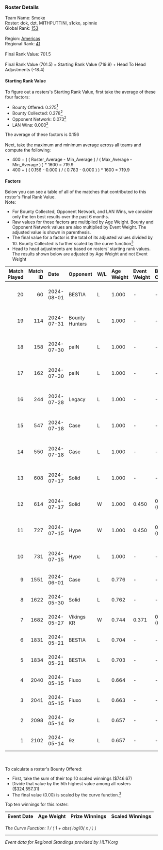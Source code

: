 ### Roster Details<br />
Team Name: Smoke<br />
Roster: dok, dzt, MITHPUTTINI, s1cko, spinnie<br />
Global Rank: [153](../standings_global.md)<br />
<br />
Region: [Americas]( ../standings_americas.md)<br />
Regional Rank: [41]( ../standings_americas.md)<br />
<br />
Final Rank Value:  701.5<br />
<br />
Final Rank Value (701.5) = Starting Rank Value (719.9) + Head To Head Adjustments (-18.4)<br />

#### Starting Rank Value<br />
To figure out a rosters's Starting Rank Value, first take the average of these four factors:<br />
- Bounty Offered: 0.275[<sup>1</sup>](#table2)
- Bounty Collected: 0.278[<sup>2</sup>](#table1)
- Opponent Network: 0.073[<sup>2</sup>](#table1)
- LAN Wins: 0.000[<sup>2</sup>](#table1)

The average of these factors is 0.156<br />
<br />
Next, take the maximum and minimum average across all teams and compute the following:<br />
- 400 + ( ( Roster_Average - Min_Average ) / ( Max_Average - Min_Average ) ) * 1600 = 719.9
- 400 + ( ( 0.156 - 0.000 ) / ( 0.783 - 0.000 ) ) * 1600 = 719.9


#### Factors<br />
Below you can see a table of all of the matches that contributed to this roster's Final Rank Value.<br />
Note:<br />

- For Bounty Collected, Opponent Network, and LAN Wins, we consider only the ten best results over the past 6 months.
- Raw values for those factors are multiplied by Age Weight. Bounty and Opponent Network values are also multiplied by Event Weight. The adjusted value is shown in parenthesis.
- The final value for a factor is the total of its adjusted values divided by 10. Bounty Collected is further scaled by the curve function[<sup>3</sup>](#curveFunction)
- Head to head adjustments are based on rosters' starting rank values. The results shown below are adjusted by Age Weight and not Event Weight
<span id="table1"></span><br />


| Match Played | Match ID | Date       | Opponent       | W/L | Age Weight | Event Weight | Bounty Collected | Opponent Network | LAN Wins  | H2H Adj. | Roster                                |
| -: | -: | :- | :- | :- | :- | :- | :- | :- | :- | -: | :- |
|           20 |       60 | 2024-08-01 | BESTIA         | L   | 1.000      | -            | -                | -                | -         |    -4.90 | dok, dzt, MITHPUTTINI, s1cko, spinnie |
|           19 |      114 | 2024-07-31 | Bounty Hunters | L   | 1.000      | -            | -                | -                | -         |    -6.54 | dok, dzt, MITHPUTTINI, s1cko, spinnie |
|           18 |      158 | 2024-07-30 | paiN           | L   | 1.000      | -            | -                | -                | -         |    -0.71 | dok, dzt, MITHPUTTINI, s1cko, spinnie |
|           17 |      162 | 2024-07-30 | paiN           | L   | 1.000      | -            | -                | -                | -         |    -0.71 | dok, dzt, MITHPUTTINI, s1cko, spinnie |
|           16 |      244 | 2024-07-28 | Legacy         | L   | 1.000      | -            | -                | -                | -         |    -3.77 | dok, dzt, MITHPUTTINI, s1cko, spinnie |
|           15 |      547 | 2024-07-18 | Case           | L   | 1.000      | -            | -                | -                | -         |    -8.09 | dok, dzt, MITHPUTTINI, s1cko, spinnie |
|           14 |      550 | 2024-07-18 | Case           | L   | 1.000      | -            | -                | -                | -         |    -8.66 | dok, dzt, MITHPUTTINI, s1cko, spinnie |
|           13 |      608 | 2024-07-17 | Solid          | L   | 1.000      | -            | -                | -                | -         |   -11.87 | dok, dzt, MITHPUTTINI, s1cko, spinnie |
|           12 |      614 | 2024-07-17 | Solid          | W   | 1.000      | 0.450        | 0.025 (0.011)    | 0.835 (0.376)    | 0 (0.000) |    19.97 | dok, dzt, MITHPUTTINI, s1cko, spinnie |
|           11 |      727 | 2024-07-15 | Hype           | W   | 1.000      | 0.450        | 0.025 (0.011)    | 0.488 (0.220)    | 0 (0.000) |    23.14 | dok, dzt, MITHPUTTINI, s1cko, spinnie |
|           10 |      731 | 2024-07-15 | Hype           | L   | 1.000      | -            | -                | -                | -         |    -7.87 | dok, dzt, MITHPUTTINI, s1cko, spinnie |
|            9 |     1551 | 2024-06-01 | Case           | L   | 0.776      | -            | -                | -                | -         |    -5.95 | dok, dzt, leleo, spinnie, vhz         |
|            8 |     1622 | 2024-05-30 | Solid          | L   | 0.762      | -            | -                | -                | -         |    -6.43 | dok, dzt, leleo, spinnie, vhz         |
|            7 |     1682 | 2024-05-27 | Vikings KR     | W   | 0.744      | 0.371        | 0.008 (0.002)    | 0.505 (0.139)    | 0 (0.000) |    14.97 | beg0d, dok, dzt, spinnie, vhz         |
|            6 |     1831 | 2024-05-21 | BESTIA         | L   | 0.704      | -            | -                | -                | -         |    -3.12 | beg0d, dok, dzt, spinnie, vhz         |
|            5 |     1834 | 2024-05-21 | BESTIA         | L   | 0.703      | -            | -                | -                | -         |    -3.22 | beg0d, dok, dzt, spinnie, vhz         |
|            4 |     2040 | 2024-05-15 | Fluxo          | L   | 0.664      | -            | -                | -                | -         |    -2.07 | beg0d, dok, dzt, spinnie, vhz         |
|            3 |     2041 | 2024-05-15 | Fluxo          | L   | 0.663      | -            | -                | -                | -         |    -2.12 | beg0d, dok, dzt, spinnie, vhz         |
|            2 |     2098 | 2024-05-14 | 9z             | L   | 0.657      | -            | -                | -                | -         |    -0.23 | beg0d, dok, dzt, spinnie, vhz         |
|            1 |     2102 | 2024-05-14 | 9z             | L   | 0.657      | -            | -                | -                | -         |    -0.23 | beg0d, dok, dzt, spinnie, vhz         |

<br />
<span id="table2"></span><br />
To calculate a roster's Bounty Offered:<br />

- First, take the sum of their top 10 scaled winnings ($746.67)
- Divide that value by the 5th highest value among all rosters ($324,557.31)
- The final value (0.00) is scaled by the curve function.[<sup>3</sup>](#curveFunction)

Top ten winnings for this roster:<br />

| Event Date | Age Weight | Prize Winnings | Scaled Winnings |
| :- | -: | :- | :- |


<span id="curveFunction"></span>_The Curve Function: 1 / ( 1 + abs( log10( x ) ) )_<br />

---
_Event data for Regional Standings provided by HLTV.org_<br />
